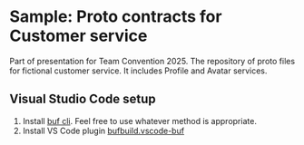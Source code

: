 # Sample: Proto contracts for Customer service

Part of presentation for Team Convention 2025. The repository of proto files for fictional customer service. It includes Profile and Avatar services.

## Visual Studio Code setup

1. Install [buf cli](https://buf.build/docs/cli/installation/). Feel free to use whatever method is appropriate.
2. Install VS Code plugin [bufbuild.vscode-buf](https://marketplace.visualstudio.com/items?itemName=bufbuild.vscode-buf)
